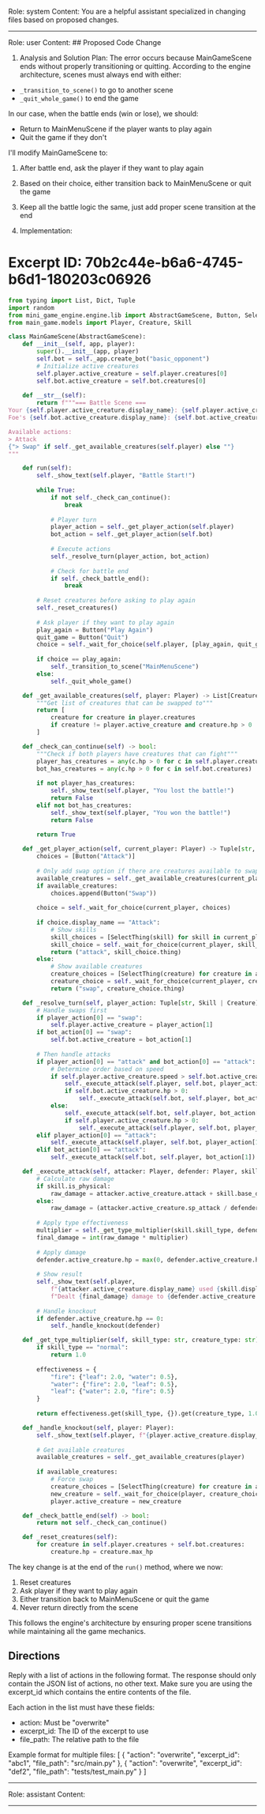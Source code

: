 Role: system
Content: You are a helpful assistant specialized in changing files based on proposed changes.
__________________
Role: user
Content: ## Proposed Code Change
1. Analysis and Solution Plan:
The error occurs because MainGameScene ends without properly transitioning or quitting. According to the engine architecture, scenes must always end with either:
- `_transition_to_scene()` to go to another scene
- `_quit_whole_game()` to end the game

In our case, when the battle ends (win or lose), we should:
- Return to MainMenuScene if the player wants to play again
- Quit the game if they don't

I'll modify MainGameScene to:
1. After battle end, ask the player if they want to play again
2. Based on their choice, either transition back to MainMenuScene or quit the game
3. Keep all the battle logic the same, just add proper scene transition at the end

2. Implementation:

# Excerpt ID: 70b2c44e-b6a6-4745-b6d1-180203c06926
```python main_game/scenes/main_game_scene.py
from typing import List, Dict, Tuple
import random
from mini_game_engine.engine.lib import AbstractGameScene, Button, SelectThing, create_from_game_database
from main_game.models import Player, Creature, Skill

class MainGameScene(AbstractGameScene):
    def __init__(self, app, player):
        super().__init__(app, player)
        self.bot = self._app.create_bot("basic_opponent")
        # Initialize active creatures
        self.player.active_creature = self.player.creatures[0]
        self.bot.active_creature = self.bot.creatures[0]
        
    def __str__(self):
        return f"""=== Battle Scene ===
Your {self.player.active_creature.display_name}: {self.player.active_creature.hp}/{self.player.active_creature.max_hp} HP
Foe's {self.bot.active_creature.display_name}: {self.bot.active_creature.hp}/{self.bot.active_creature.max_hp} HP

Available actions:
> Attack
{"> Swap" if self._get_available_creatures(self.player) else ""}
"""

    def run(self):
        self._show_text(self.player, "Battle Start!")
        
        while True:
            if not self._check_can_continue():
                break
                
            # Player turn
            player_action = self._get_player_action(self.player)
            bot_action = self._get_player_action(self.bot)
            
            # Execute actions
            self._resolve_turn(player_action, bot_action)
            
            # Check for battle end
            if self._check_battle_end():
                break
                
        # Reset creatures before asking to play again
        self._reset_creatures()
        
        # Ask player if they want to play again
        play_again = Button("Play Again")
        quit_game = Button("Quit")
        choice = self._wait_for_choice(self.player, [play_again, quit_game])
        
        if choice == play_again:
            self._transition_to_scene("MainMenuScene")
        else:
            self._quit_whole_game()

    def _get_available_creatures(self, player: Player) -> List[Creature]:
        """Get list of creatures that can be swapped to"""
        return [
            creature for creature in player.creatures 
            if creature != player.active_creature and creature.hp > 0
        ]

    def _check_can_continue(self) -> bool:
        """Check if both players have creatures that can fight"""
        player_has_creatures = any(c.hp > 0 for c in self.player.creatures)
        bot_has_creatures = any(c.hp > 0 for c in self.bot.creatures)
        
        if not player_has_creatures:
            self._show_text(self.player, "You lost the battle!")
            return False
        elif not bot_has_creatures:
            self._show_text(self.player, "You won the battle!")
            return False
            
        return True

    def _get_player_action(self, current_player: Player) -> Tuple[str, Skill | Creature]:
        choices = [Button("Attack")]
        
        # Only add swap option if there are creatures available to swap to
        available_creatures = self._get_available_creatures(current_player)
        if available_creatures:
            choices.append(Button("Swap"))
            
        choice = self._wait_for_choice(current_player, choices)
        
        if choice.display_name == "Attack":
            # Show skills
            skill_choices = [SelectThing(skill) for skill in current_player.active_creature.skills]
            skill_choice = self._wait_for_choice(current_player, skill_choices)
            return ("attack", skill_choice.thing)
        else:
            # Show available creatures
            creature_choices = [SelectThing(creature) for creature in available_creatures]
            creature_choice = self._wait_for_choice(current_player, creature_choices)
            return ("swap", creature_choice.thing)

    def _resolve_turn(self, player_action: Tuple[str, Skill | Creature], bot_action: Tuple[str, Skill | Creature]):
        # Handle swaps first
        if player_action[0] == "swap":
            self.player.active_creature = player_action[1]
        if bot_action[0] == "swap":
            self.bot.active_creature = bot_action[1]
            
        # Then handle attacks
        if player_action[0] == "attack" and bot_action[0] == "attack":
            # Determine order based on speed
            if self.player.active_creature.speed > self.bot.active_creature.speed:
                self._execute_attack(self.player, self.bot, player_action[1])
                if self.bot.active_creature.hp > 0:
                    self._execute_attack(self.bot, self.player, bot_action[1])
            else:
                self._execute_attack(self.bot, self.player, bot_action[1])
                if self.player.active_creature.hp > 0:
                    self._execute_attack(self.player, self.bot, player_action[1])
        elif player_action[0] == "attack":
            self._execute_attack(self.player, self.bot, player_action[1])
        elif bot_action[0] == "attack":
            self._execute_attack(self.bot, self.player, bot_action[1])

    def _execute_attack(self, attacker: Player, defender: Player, skill: Skill):
        # Calculate raw damage
        if skill.is_physical:
            raw_damage = attacker.active_creature.attack + skill.base_damage - defender.active_creature.defense
        else:
            raw_damage = (attacker.active_creature.sp_attack / defender.active_creature.sp_defense) * skill.base_damage
            
        # Apply type effectiveness
        multiplier = self._get_type_multiplier(skill.skill_type, defender.active_creature.creature_type)
        final_damage = int(raw_damage * multiplier)
        
        # Apply damage
        defender.active_creature.hp = max(0, defender.active_creature.hp - final_damage)
        
        # Show result
        self._show_text(self.player, 
            f"{attacker.active_creature.display_name} used {skill.display_name}! "
            f"Dealt {final_damage} damage to {defender.active_creature.display_name}")
        
        # Handle knockout
        if defender.active_creature.hp == 0:
            self._handle_knockout(defender)

    def _get_type_multiplier(self, skill_type: str, creature_type: str) -> float:
        if skill_type == "normal":
            return 1.0
            
        effectiveness = {
            "fire": {"leaf": 2.0, "water": 0.5},
            "water": {"fire": 2.0, "leaf": 0.5},
            "leaf": {"water": 2.0, "fire": 0.5}
        }
        
        return effectiveness.get(skill_type, {}).get(creature_type, 1.0)

    def _handle_knockout(self, player: Player):
        self._show_text(self.player, f"{player.active_creature.display_name} was knocked out!")
        
        # Get available creatures
        available_creatures = self._get_available_creatures(player)
        
        if available_creatures:
            # Force swap
            creature_choices = [SelectThing(creature) for creature in available_creatures]
            new_creature = self._wait_for_choice(player, creature_choices).thing
            player.active_creature = new_creature

    def _check_battle_end(self) -> bool:
        return not self._check_can_continue()

    def _reset_creatures(self):
        for creature in self.player.creatures + self.bot.creatures:
            creature.hp = creature.max_hp
```

The key change is at the end of the `run()` method, where we now:
1. Reset creatures
2. Ask player if they want to play again
3. Either transition back to MainMenuScene or quit the game
4. Never return directly from the scene

This follows the engine's architecture by ensuring proper scene transitions while maintaining all the game mechanics.

## Directions
Reply with a list of actions in the following format. The response should only contain the JSON list of actions, no other text.
Make sure you are using the excerpt_id which contains the entire contents of the file.

Each action in the list must have these fields:
- action: Must be "overwrite"
- excerpt_id: The ID of the excerpt to use
- file_path: The relative path to the file

Example format for multiple files:
[
    {
        "action": "overwrite",
        "excerpt_id": "abc1",
        "file_path": "src/main.py"
    },
    {
        "action": "overwrite",
        "excerpt_id": "def2",
        "file_path": "tests/test_main.py"
    }
]
__________________
Role: assistant
Content: 
__________________
